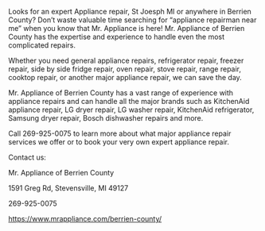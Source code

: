 Looks for an expert Appliance repair, St Joesph MI or anywhere in Berrien County? Don’t waste valuable time searching for “appliance repairman near me” when you know that Mr. Appliance is here! Mr. Appliance of Berrien County has the expertise and experience to handle even the most complicated repairs.

Whether you need general appliance repairs, refrigerator repair, freezer repair, side by side fridge repair, oven repair, stove repair, range repair, cooktop repair, or another major appliance repair, we can save the day.

Mr. Appliance of Berrien County has a vast range of experience with appliance repairs and can handle all the major brands such as KitchenAid appliance repair, LG dryer repair, LG washer repair, KitchenAid refrigerator, Samsung dryer repair, Bosch dishwasher repairs and more.

Call 269-925-0075 to learn more about what major appliance repair services we offer or to book your very own expert appliance repair.

Contact us:

Mr. Appliance of Berrien County

1591 Greg Rd, Stevensville, MI 49127

269-925-0075

https://www.mrappliance.com/berrien-county/
